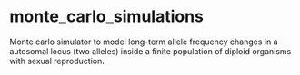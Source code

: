 # monte_carlo_simulations
Monte carlo simulator to model long-term allele frequency changes in a autosomal locus (two alleles) inside a finite population of diploid organisms with sexual reproduction.  
